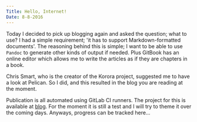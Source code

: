 ```yaml
---
Title: Hello, Internet!
Date: 8-8-2016
---
```


Today I decided to pick up blogging again and asked the question; what to use? I had a simple requirement; 'it has to support Markdown-formatted documents'. The reasoning behind this is simple; I want to be able to use `Pandoc` to generate other kinds of output if needed. Plus GitBook has an online editor which allows me to write the articles as if they are chapters in a book.

Chris Smart, who is the creator of the Korora project, suggested me to have a look at Pelican. So I did, and this resulted in the blog you are reading at the moment.

Publication is all automated using GitLab CI runners. The project for this is available at [blog](https://gitlab.com/gbraad/blog). For the moment it is still a test and I will try to theme it over the coming days. Anyways, progress can be tracked here...